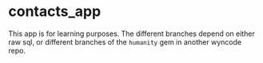 # contacts_app

This app is for learning purposes.  The different branches depend on either raw sql, or different branches of the `humanity` gem in another wyncode repo.
